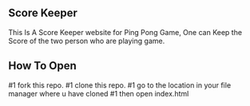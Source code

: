 ## Score Keeper

This Is A Score Keeper website for Ping Pong Game,
One can Keep the Score of the two person who are playing game.

## How To Open
#1 fork this repo.
#1 clone this repo.
#1 go to the location in your file manager where u have cloned
#1 then open index.html
